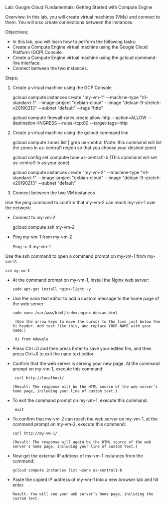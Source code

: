Lab: Google Cloud Fundamentals: Getting Started with Compute Engine

Overview:
In this lab, you will create virtual machines (VMs) and connect to them. You will also create connections between the instances.

Objectives;
- In this lab, you will learn how to perform the following tasks:
- Create a Compute Engine virtual machine using the Google Cloud Platform (GCP) Console.
- Create a Compute Engine virtual machine using the gcloud command-line interface.
- Connect between the two instances.

Steps;
1.	Create a virtual machine using the GCP Console

       gcloud compute instances create "my-vm-1" --machine-type "n1-standard-1" --image-project "debian-cloud" --image "debian-9-stretch-v20190213" --subnet "default" --tags          “http”

       gcloud compute firewall-rules create allow-http --action=ALLOW --destination=INGRESS --rules=tcp:80 --target-tags=http


2.	Create a virtual machine using the gcloud command line

       gcloud compute zones list | grep us-central (Note: this command will list the zones in us-central1 region so that you choose your desired zone)

       gcloud config set compute/zone us-central1-b (This command will set us-central1-b as your zone)

       gcloud compute instances create "my-vm-2" --machine-type "n1-standard-1" --image-project "debian-cloud" --image "debian-9-stretch-v20190213" --subnet "default" 

3.	Connect between the two VM instances

Use the ping command to confirm that my-vm-2 can reach my-vm-1 over the network:

-	Connect to my-vm-2

      gcloud compute ssh my-vm-2

-	Ping my-vm-1 from my-vm-2

      Ping -c 3 my-vm-1
      
Use the ssh command to open a command prompt on my-vm-1 from my-vm-2:

    ssh my-vm-1

- At the command prompt on my-vm-1, install the Nginx web server:

      sudo apt-get install nginx-light -y
      
- Use the nano text editor to add a custom message to the home page of the web server: 

      sudo nano /var/www/html/index.nginx-debian.html
    
       (Use the arrow keys to move the cursor to the line just below the h1 header. Add text like this, and replace YOUR_NAME with your name:)
       
       Hi from Adewale

- Press Ctrl+O and then press Enter to save your edited file, and then press Ctrl+X to exit the nano text editor

- Confirm that the web server is serving your new page. At the command prompt on my-vm-1, execute this command:
  
       curl http://localhost/

      (Result: The response will be the HTML source of the web server's home page, including your line of custom text.)
      
- To exit the command prompt on my-vm-1, execute this command:
      
       exit
       
- To confirm that my-vm-2 can reach the web server on my-vm-1, at the command prompt on my-vm-2, execute this command:

      curl http://my-vm-1/
      
      (Result: The response will again be the HTML source of the web server's home page, including your line of custom text.)
     
- Now get the external IP address of my-vm-1 instances from the command:

      gcloud compute instances list –zone us-central1-b
    
- Paste the copied IP address of my-vm-1 into a new browser tab and hit enter.

      Result: You will see your web server’s home page, including the custom text.
